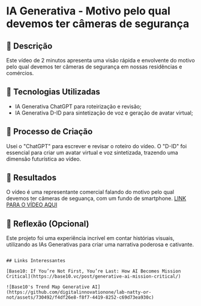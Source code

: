 # IA Generativa - Motivo pelo qual devemos ter câmeras de segurança

## 📒 Descrição
Este vídeo de 2 minutos apresenta uma visão rápida e envolvente do motivo pelo qual devemos ter câmeras de segurança em nossas residências e comércios.

## 🤖 Tecnologias Utilizadas
- IA Generativa ChatGPT para roteirização e revisão;
- IA Generativa D-ID para sintetização de voz e geração de avatar virtual;

## 🧐 Processo de Criação
Usei o "ChatGPT" para escrever e revisar o roteiro do vídeo. O "D-ID" foi essencial para criar um avatar virtual e voz sintetizada, trazendo uma dimensão futurística ao vídeo.

## 🚀 Resultados
O vídeo é uma representante comercial falando do motivo pelo qual devemos ter câmeras de seguança, com um fundo de smartphone.
[LINK PARA O VÍDEO AQUI](https://github.com/JhowRaul/lab-natty-or-not/blob/main/Intro%201%20Zelosos%20-%20Teste.mp4)


## 💭 Reflexão (Opcional)
Este projeto foi uma experiência incrível em contar histórias visuais, utilizando as IAs Generativas para criar uma narrativa poderosa e cativante.
```

## Links Interessantes

[Base10: If You’re Not First, You’re Last: How AI Becomes Mission Critical](https://base10.vc/post/generative-ai-mission-critical/)

![Base10's Trend Map Generative AI](https://github.com/digitalinnovationone/lab-natty-or-not/assets/730492/f4df26e8-f8f7-4419-8252-c69d73ea930c)
